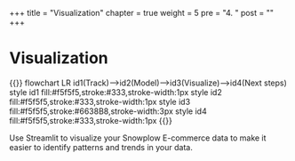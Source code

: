 +++
title = "Visualization"
chapter = true
weight = 5
pre = "4. "
post = ""
+++

<!-- ### Chapter 3 -->

# Visualization

{{<mermaid>}}
flowchart LR
    id1(Track)-->id2(Model)-->id3(Visualize)-->id4(Next steps)
    style id1 fill:#f5f5f5,stroke:#333,stroke-width:1px
    style id2 fill:#f5f5f5,stroke:#333,stroke-width:1px
    style id3 fill:#f5f5f5,stroke:#6638B8,stroke-width:3px
    style id4 fill:#f5f5f5,stroke:#333,stroke-width:1px
{{</mermaid >}}

Use Streamlit to visualize your Snowplow E-commerce data to make it easier to identify patterns and trends in your data.
